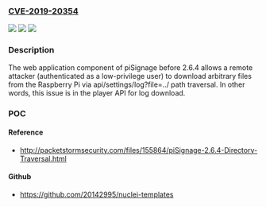 ### [CVE-2019-20354](https://cve.mitre.org/cgi-bin/cvename.cgi?name=CVE-2019-20354)
![](https://img.shields.io/static/v1?label=Product&message=n%2Fa&color=blue)
![](https://img.shields.io/static/v1?label=Version&message=n%2Fa&color=blue)
![](https://img.shields.io/static/v1?label=Vulnerability&message=n%2Fa&color=brighgreen)

### Description

The web application component of piSignage before 2.6.4 allows a remote attacker (authenticated as a low-privilege user) to download arbitrary files from the Raspberry Pi via api/settings/log?file=../ path traversal. In other words, this issue is in the player API for log download.

### POC

#### Reference
- http://packetstormsecurity.com/files/155864/piSignage-2.6.4-Directory-Traversal.html

#### Github
- https://github.com/20142995/nuclei-templates


